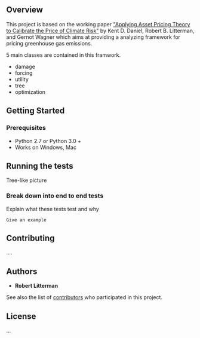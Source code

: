 ## Overview

This project is based on the working paper ["Applying Asset Pricing Theory to Calibrate the Price of Climate Risk"](http://www.nber.org/papers/w22795) by Kent D. Daniel, Robert B. Litterman, and Gernot Wagner which aims at providing a analyzing framework for pricing greenhouse gas emissions.

5 main classes are contained in this framwork. 

* damage
* forcing
* utility
* tree
* optimization

## Getting Started

### Prerequisites

* Python 2.7 or Python 3.0 +
* Works on Windows, Mac

## Running the tests

Tree-like picture

### Break down into end to end tests

Explain what these tests test and why
```
Give an example
```

## Contributing
....

## Authors

* **Robert Litterman**

See also the list of [contributors](https://github.com/your/project/contributors) who participated in this project.

## License

...

